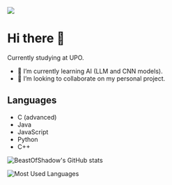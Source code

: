 ![](https://api.visitorbadge.io/api/VisitorHit?user=BeastOfShadow&repo=github-visitors-badge&countColor=%237B1E7A)
# Hi there 👋

Currently studying at UPO.

- 🌱 I’m currently learning AI (LLM and CNN models).
- 👯 I’m looking to collaborate on my personal project.
<!-- - 📫 How to reach me: <a href="mailto:simone.negro.2002@gmail.com" target="_blank">simone.negro.2002@gmail.com</a>-->

## Languages

- C (advanced)
- Java
- JavaScript
- Python
- C++

![BeastOfShadow's GitHub stats](https://github-readme-stats.vercel.app/api?username=BeastOfShadow&show_icons=true&theme=radical)

![Most Used Languages](https://github-readme-stats.vercel.app/api/top-langs/?username=BeastOfShadow&layout=compact&theme=radical)
<!--
**SimoneNegro/SimoneNegro** is a ✨ _special_ ✨ repository because its `README.md` (this file) appears on your GitHub profile.

Here are some ideas to get you started:

- 🔭 I’m currently working on ...
- 🌱 I’m currently learning ...
- 👯 I’m looking to collaborate on ...
- 🤔 I’m looking for help with ...
- 💬 Ask me about ...
- 📫 How to reach me: ...
- 😄 Pronouns: ...
- ⚡ Fun fact: ...
-->

